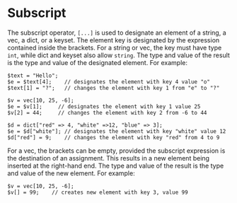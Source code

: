 # Subscript

The subscript operator, `[...]` is used to designate an element of a string, a vec, a dict, or a keyset. The element key is
designated by the expression contained inside the brackets. For a string or vec, the key must have type `int`, while dict and
keyset also allow `string`. The type and value of the result is the type and value of the designated element. For example:

```hack
$text = "Hello";
$e = $text[4];    // designates the element with key 4 value "o"
$text[1] = "?";   // changes the element with key 1 from "e" to "?"

$v = vec[10, 25, -6];
$e = $v[1];     // designates the element with key 1 value 25
$v[2] = 44;     // changes the element with key 2 from -6 to 44

$d = dict["red" => 4, "white" =>12, "blue" => 3];
$e = $d["white"]; // designates the element with key "white" value 12
$d["red"] = 9;    // changes the element with key "red" from 4 to 9
```

For a vec, the brackets can be empty, provided the subscript expression is the destination of an assignment.  This results in a
new element being inserted at the right-hand end. The type and value of the result is the type and value of the new element. For example:

```hack
$v = vec[10, 25, -6];
$v[] = 99;    // creates new element with key 3, value 99
```
